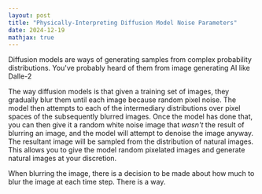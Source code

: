 ```yaml
---
layout: post
title: "Physically-Interpreting Diffusion Model Noise Parameters"
date: 2024-12-19
mathjax: true
---
```


Diffusion models are ways of generating samples from complex probability distributions. You've probably heard of 
them from image generating AI like Dalle-2

The way diffusion models is that given a training set of images, they gradually blur them until each image because
random pixel noise. The model then attempts to each of the intermediary distributions over pixel spaces of the 
subsequently blurred images. Once the model has done that, you can then give it a random white noise image that 
*wasn't* the result of blurring an image, and the model will attempt to denoise the image anyway. The resultant 
image will be sampled from the distribution of natural images. This allows you to give the model random pixelated
images and generate natural images at your discretion.

When blurring the image, there is a decision to be made about how much to blur the image at each time step.
There is a way.